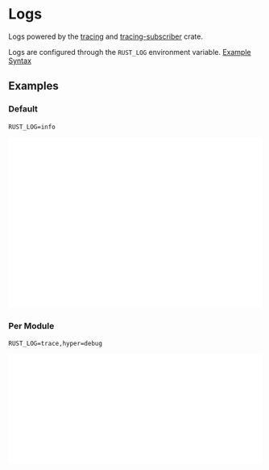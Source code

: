 # Logs

Logs powered by the [tracing](https://crates.io/crates/tracing) and [tracing-subscriber](https://crates.io/crates/tracing-subscriber) crate.

Logs are configured through the `RUST_LOG` environment variable. [Example Syntax](https://docs.rs/tracing-subscriber/latest/tracing_subscriber/filter/struct.EnvFilter.html#example-syntax)

## Examples

### Default

```
RUST_LOG=info
```

![logs](./logs.svg)

### Per Module

```
RUST_LOG=trace,hyper=debug
```

![logs per module](./logs_per_module.svg)
